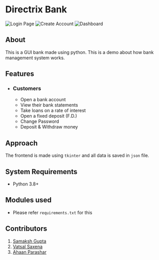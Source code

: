 # Directrix Bank
![Login Page](https://media.discordapp.net/attachments/837564505952747520/860392571888730152/unknown.png?width=1280&height=720)
![Create Account](https://media.discordapp.net/attachments/837564505952747520/860393257095659530/unknown.png?width=1280&height=720)
![Dashboard](https://media.discordapp.net/attachments/837564505952747520/860393457508024320/unknown.png?width=1280&height=720)
## About
This is a GUI bank made using python. This is a demo about how bank management system works.

## Features
- ### Customers
  - Open a bank account
  - View their bank statements
  - Take loans on a rate of interest
  - Open a fixed deposit (F.D.)
  - Change Password
  - Deposit & Withdraw money

## Approach
The frontend is made using `tkinter` and all data is saved in `json` file.

## System Requirements
- Python 3.8+

## Modules used
- Please refer `requirements.txt` for this

## Contributors
1. [Samaksh Gupta](https://github.com/AwesomeSam9523)
2. [Vatsal Saxena](https://github.com/vatsal2025)
3. [Ahaan Parashar](https://github.com/ahaan1717)
